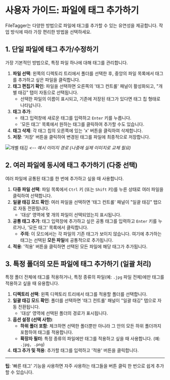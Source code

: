 # 사용자 가이드: 파일에 태그 추가하기

FileTagger는 다양한 방법으로 파일에 태그를 추가할 수 있는 유연성을 제공합니다. 작업 방식에 따라 가장 편리한 방법을 선택하세요.

## 1. 단일 파일에 태그 추가/수정하기

가장 기본적인 방법으로, 특정 파일 하나에 대해 태그를 관리합니다.

1.  **파일 선택**: 왼쪽의 디렉토리 트리에서 폴더를 선택한 후, 중앙의 파일 목록에서 태그를 추가하고 싶은 파일을 클릭합니다.
2.  **태그 편집기 확인**: 파일을 선택하면 오른쪽의 '태그 컨트롤' 패널이 활성화되고, "개별 태깅" 탭이 자동으로 선택됩니다.
    *   선택한 파일의 이름이 표시되고, 기존에 저장된 태그가 있다면 태그 칩 형태로 나타납니다.
3.  **태그 추가**:
    *   태그 입력창에 새로운 태그를 입력하고 `Enter` 키를 누릅니다.
    *   '모든 태그' 목록에서 원하는 태그를 클릭하여 추가할 수도 있습니다.
4.  **태그 삭제**: 각 태그 칩의 오른쪽에 있는 'x' 버튼을 클릭하여 삭제합니다.
5.  **저장**: '저장' 버튼을 클릭하여 변경된 태그를 파일에 최종적으로 저장합니다.

![개별 태깅](https://example.com/individual_tagging.png) *<-- 예시 이미지 경로 (나중에 실제 이미지로 교체 필요)*

## 2. 여러 파일에 동시에 태그 추가하기 (다중 선택)

여러 파일에 공통된 태그를 한 번에 추가하고 싶을 때 사용합니다.

1.  **다중 파일 선택**: 파일 목록에서 `Ctrl` 키 (또는 `Shift` 키)를 누른 상태로 여러 파일을 클릭하여 선택합니다.
2.  **일괄 태깅 모드 확인**: 여러 파일을 선택하면 '태그 컨트롤' 패널이 "일괄 태깅" 탭으로 자동 전환됩니다.
    *   '대상' 영역에 몇 개의 파일이 선택되었는지 표시됩니다.
3.  **공통 태그 추가**: 태그 입력창에 추가하고 싶은 공통 태그를 입력하고 `Enter` 키를 누르거나, '모든 태그' 목록에서 클릭합니다.
    *   **주의**: 이 모드에서는 각 파일의 기존 태그가 보이지 않습니다. 여기에 추가하는 태그는 선택된 **모든 파일**에 공통적으로 추가됩니다.
4.  **적용**: '적용' 버튼을 클릭하면 선택된 모든 파일에 해당 태그가 추가됩니다.

## 3. 특정 폴더의 모든 파일에 태그 추가하기 (일괄 처리)

특정 폴더 전체에 태그를 적용하거나, 특정 종류의 파일(예: `.jpg` 파일 전체)에만 태그를 적용하고 싶을 때 유용합니다.

1.  **디렉토리 선택**: 왼쪽 디렉토리 트리에서 태그를 적용할 폴더를 선택합니다.
2.  **일괄 태깅 모드 확인**: 폴더를 선택하면 '태그 컨트롤' 패널이 "일괄 태깅" 탭으로 자동 전환됩니다.
    *   '대상' 영역에 선택된 폴더의 경로가 표시됩니다.
3.  **옵션 설정 (선택 사항)**:
    *   **하위 폴더 포함**: 체크하면 선택한 폴더뿐만 아니라 그 안의 모든 하위 폴더까지 포함하여 태그를 적용합니다.
    *   **확장자 필터**: 특정 종류의 파일에만 태그를 적용하고 싶을 때 사용합니다. (예: `.jpg, .png`)
4.  **태그 추가 및 적용**: 추가할 태그를 입력하고 '적용' 버튼을 클릭합니다.

---

**팁**: '빠른 태그' 기능을 사용하면 자주 사용하는 태그들을 버튼 클릭 한 번으로 쉽게 추가할 수 있습니다.
